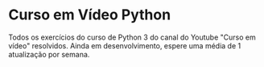 # Curso em Vídeo Python
Todos os exercícios do curso de Python 3 do canal do Youtube "Curso em vídeo" resolvidos.
Ainda em desenvolvimento, espere uma média de 1 atualização por semana.
